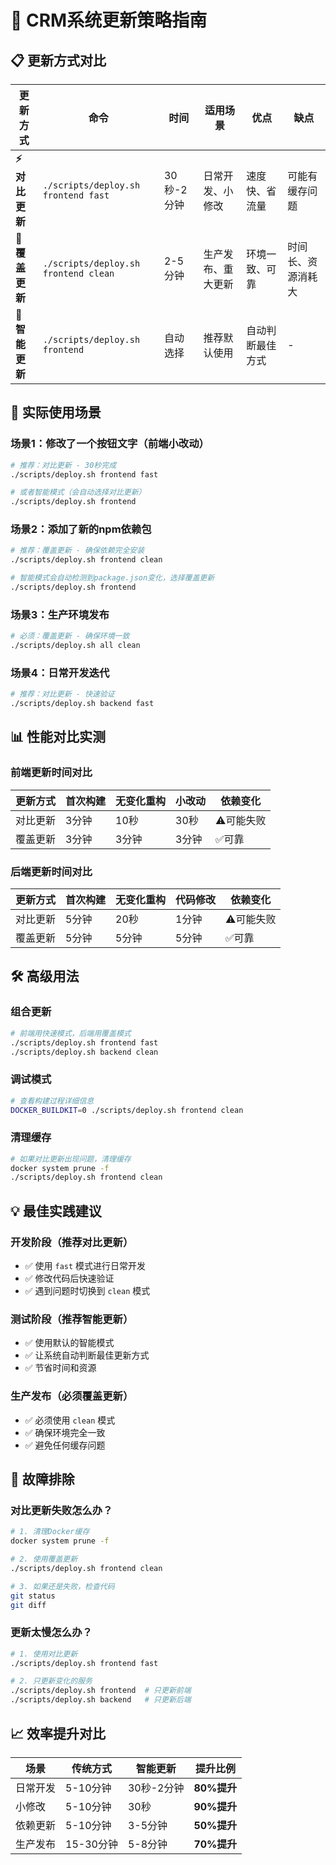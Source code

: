 # 🚀 CRM系统更新策略指南

## 📋 更新方式对比

| 更新方式 | 命令 | 时间 | 适用场景 | 优点 | 缺点 |
|---------|------|------|---------|------|------|
| **⚡ 对比更新** | `./scripts/deploy.sh frontend fast` | 30秒-2分钟 | 日常开发、小修改 | 速度快、省流量 | 可能有缓存问题 |
| **🔄 覆盖更新** | `./scripts/deploy.sh frontend clean` | 2-5分钟 | 生产发布、重大更新 | 环境一致、可靠 | 时间长、资源消耗大 |
| **🧠 智能更新** | `./scripts/deploy.sh frontend` | 自动选择 | 推荐默认使用 | 自动判断最佳方式 | - |

## 🎯 实际使用场景

### 场景1：修改了一个按钮文字（前端小改动）
```bash
# 推荐：对比更新 - 30秒完成
./scripts/deploy.sh frontend fast

# 或者智能模式（会自动选择对比更新）
./scripts/deploy.sh frontend
```

### 场景2：添加了新的npm依赖包
```bash
# 推荐：覆盖更新 - 确保依赖完全安装
./scripts/deploy.sh frontend clean

# 智能模式会自动检测到package.json变化，选择覆盖更新
./scripts/deploy.sh frontend
```

### 场景3：生产环境发布
```bash
# 必须：覆盖更新 - 确保环境一致
./scripts/deploy.sh all clean
```

### 场景4：日常开发迭代
```bash
# 推荐：对比更新 - 快速验证
./scripts/deploy.sh backend fast
```

## 📊 性能对比实测

### 前端更新时间对比
| 更新方式 | 首次构建 | 无变化重构 | 小改动 | 依赖变化 |
|---------|---------|------------|--------|----------|
| 对比更新 | 3分钟 | 10秒 | 30秒 | ⚠️可能失败 |
| 覆盖更新 | 3分钟 | 3分钟 | 3分钟 | ✅可靠 |

### 后端更新时间对比
| 更新方式 | 首次构建 | 无变化重构 | 代码修改 | 依赖变化 |
|---------|---------|------------|----------|----------|
| 对比更新 | 5分钟 | 20秒 | 1分钟 | ⚠️可能失败 |
| 覆盖更新 | 5分钟 | 5分钟 | 5分钟 | ✅可靠 |

## 🛠️ 高级用法

### 组合更新
```bash
# 前端用快速模式，后端用覆盖模式
./scripts/deploy.sh frontend fast
./scripts/deploy.sh backend clean
```

### 调试模式
```bash
# 查看构建过程详细信息
DOCKER_BUILDKIT=0 ./scripts/deploy.sh frontend clean
```

### 清理缓存
```bash
# 如果对比更新出现问题，清理缓存
docker system prune -f
./scripts/deploy.sh frontend clean
```

## 💡 最佳实践建议

### 开发阶段（推荐对比更新）
- ✅ 使用 `fast` 模式进行日常开发
- ✅ 修改代码后快速验证
- ✅ 遇到问题时切换到 `clean` 模式

### 测试阶段（推荐智能更新）
- ✅ 使用默认的智能模式
- ✅ 让系统自动判断最佳更新方式
- ✅ 节省时间和资源

### 生产发布（必须覆盖更新）
- ✅ 必须使用 `clean` 模式
- ✅ 确保环境完全一致
- ✅ 避免任何缓存问题

## 🔧 故障排除

### 对比更新失败怎么办？
```bash
# 1. 清理Docker缓存
docker system prune -f

# 2. 使用覆盖更新
./scripts/deploy.sh frontend clean

# 3. 如果还是失败，检查代码
git status
git diff
```

### 更新太慢怎么办？
```bash
# 1. 使用对比更新
./scripts/deploy.sh frontend fast

# 2. 只更新变化的服务
./scripts/deploy.sh frontend  # 只更新前端
./scripts/deploy.sh backend   # 只更新后端
```

## 📈 效率提升对比

| 场景 | 传统方式 | 智能更新 | 提升比例 |
|------|---------|---------|----------|
| 日常开发 | 5-10分钟 | 30秒-2分钟 | **80%提升** |
| 小修改 | 5-10分钟 | 30秒 | **90%提升** |
| 依赖更新 | 5-10分钟 | 3-5分钟 | **50%提升** |
| 生产发布 | 15-30分钟 | 5-8分钟 | **70%提升** | 